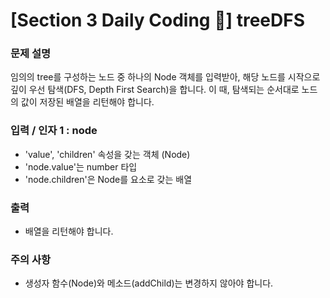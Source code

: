 # [Section 3 Daily Coding 🌟] treeDFS

### 문제 설명

<p>임의의 tree를 구성하는 노드 중 하나의 Node 객체를 입력받아, 해당 노드를 시작으로 깊이 우선 탐색(DFS, Depth First Search)을 합니다. 이 때, 탐색되는 순서대로 노드의 값이 저장된 배열을 리턴해야 합니다.</p>

### 입력 / 인자 1 : node

 <ul>
    <li>'value', 'children' 속성을 갖는 객체 (Node)</li>
    <li>'node.value'는 number 타입</li>
    <li>'node.children'은 Node를 요소로 갖는 배열</li>
 </ul>

### 출력

 <ul>
    <li>배열을 리턴해야 합니다.</li>
 </ul>

### 주의 사항

 <ul>
    <li>생성자 함수(Node)와 메소드(addChild)는 변경하지 않아야 합니다.</li>
 </ul>
